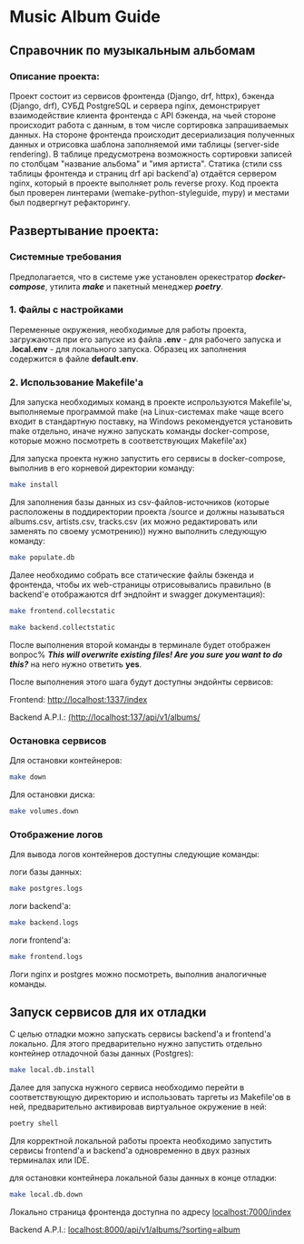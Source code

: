 # Music Album Guide
## Справочник по музыкальным альбомам

### Описание проекта:
Проект состоит из сервисов фронтенда (Django, drf, httpx), бэкенда (Django, drf), СУБД PostgreSQL и сервера nginx, демонстрирует взаимодействие клиента фронтенда с API бэкенда, на чьей стороне происходит работа с данным, в том числе сортировка запрашиваемых данных.
На стороне фронтенда происходит десериализация полученных данных и отрисовка шаблона заполняемой ими таблицы (server-side rendering). В таблице предусмотрена возможность сортировки записей по столбцам "название альбома" и "имя артиста".
Cтатика (стили css таблицы фронтенда и страниц drf api backend'а) отдаётся сервером nginx, который в проекте выполняет роль reverse proxy.
Код проекта был проверен линтерами (wemake-python-styleguide, mypy) и местами был подвергнут рефакторингу.

## Развертывание проекта:
### Системные требования
Предполагается, что в системе уже установлен орекестратор ***docker-compose***, утилита ***make*** и пакетный менеджер ***poetry***.
### 1. Файлы с настройками
Переменные окружения, необходимые для работы проекта,
загружаются при его запуске из файла
****.env**** - для рабочего запуска
и ****.local.env**** - для локального запуска.
Образец их заполнения содержится в файле ****default.env****.
### 2. Использование Makefile'a
Для запуска необходимых команд в проекте испрользуются Makefile'ы, выполняемые программой make (на Linux-системах make чаще всего входит в стандартную поставку, на Windows рекомендуется установить make отдельно, иначе нужно запускать команды docker-compose, которые можно посмотреть в соответствующих Makefile'ах)

Для запуска проекта нужно запустить его сервисы в docker-compose, выполнив в его корневой директории команду:
```bash
make install
```
Для заполнения базы данных из csv-файлов-источников (которые расположены в поддиректории проекта /source и должны называться albums.csv, artists.csv, tracks.csv (их можно редактировать или заменять по своему усмотрению)) нужно выполнить следующую команду:
```bash
make populate.db
```
Далее необходимо собрать все статические файлы бэкенда и фронтенда, чтобы их web-страницы отрисовывались 
правильно (в backend'е отображаются drf эндпойнт и swagger документация):
```bash
make frontend.collecstatic
```
```bash
make backend.collectstatic
```
После выполнения второй команды в терминале будет отображен вопрос%
***This will overwrite existing files!
Are you sure you want to do this?***
на него нужно ответить **yes**.

После выполнения этого шага будут доступны эндойнты сервисов:

Frontend: [http://localhost:1337/index](http://localhost:1337/index)

Backend A.P.I.: [(http://localhost:137/api/v1/albums/](http://localhost:137/api/v1/albums/)

### Остановка сервисов
Для остановки контейнеров:
```bash
make down
```
Для остановки диска:
```bash
make volumes.down
```
### Отображение логов
Для вывода логов контейнеров доступны следующие команды:

логи базы данных:
```bash
make postgres.logs
```
логи backend'а:
```bash
make backend.logs
```
логи frontend'a:
```bash
make frontend.logs
```
Логи nginx и postgres можно посмотреть, выполнив аналогичные команды.
## Запуск сервисов для их отладки
С целью отладки можно запускать сервисы backend'а и frontend'а локально.
Для этого предварительно нужно запустить отдельно контейнер отладочной базы данных (Postgres):
```bash
make local.db.install
```

Далее для запуска нужного сервиса необходимо перейти в соответствующую директорию и использовать таргеты из Makefile'ов в ней,
предварительно активировав виртуальное окружение в ней:
```bash
poetry shell
```
Для корректной локальной работы проекта необходимо запустить сервисы frontend'а и backend'а одновременно в двух разных терминалах или IDE.

для остановки контейнера локальной базы данных в конце отладки:
```bash
make local.db.down
```

Локально страница фронтенда доступна по адресу
[localhost:7000/index](http://localhost:7000/index)

Backend A.P.I.: [localhost:8000/api/v1/albums/?sorting=album](http://localhost:8000/api/v1/albums/?sorting=album)